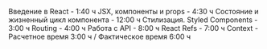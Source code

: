 Введение в React - 1:40 ч
JSX, компоненты и props - 4:30 ч
Состояние и жизненный цикл компонента - 12:00 ч
Стилизация. Styled Components - 3:00 ч
Routing - 4:00 ч
Работа с API - 8:00 ч 
React Refs - 7:00 ч
Context - Расчетное время 3:00 ч / Фактическое время 6:00 ч
